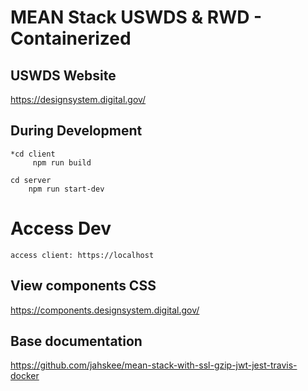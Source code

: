 # MEAN Stack USWDS & RWD - Containerized

## USWDS Website
   https://designsystem.digital.gov/

## During Development

    *cd client
         npm run build
            
    cd server
        npm run start-dev
  
# Access Dev  
    access client: https://localhost
    
## View components CSS
  https://components.designsystem.digital.gov/

## Base documentation
  https://github.com/jahskee/mean-stack-with-ssl-gzip-jwt-jest-travis-docker
